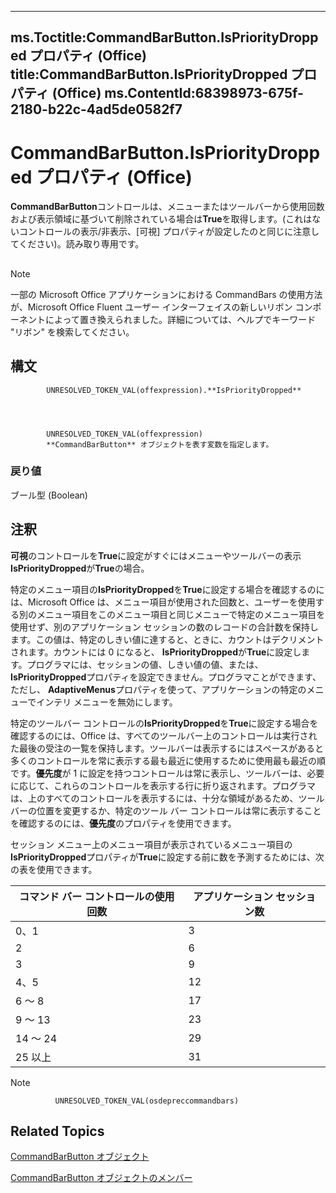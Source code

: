

---
ms.Toctitle:CommandBarButton.IsPriorityDropped プロパティ (Office)
title:CommandBarButton.IsPriorityDropped プロパティ (Office)
ms.ContentId:68398973-675f-2180-b22c-4ad5de0582f7
---
# CommandBarButton.IsPriorityDropped プロパティ (Office)




**CommandBarButton**コントロールは、メニューまたはツールバーから使用回数および表示領域に基づいて削除されている場合は**True**を取得します。(これはないコントロールの表示/非表示、[可視] プロパティが設定したのと同じに注意してください)。読み取り専用です。

## 

>[!NOTE]
>一部の Microsoft Office アプリケーションにおける CommandBars の使用方法が、Microsoft Office Fluent ユーザー インターフェイスの新しいリボン コンポーネントによって置き換えられました。詳細については、ヘルプでキーワード "リボン" を検索してください。





## 構文

            UNRESOLVED_TOKEN_VAL(offexpression).**IsPriorityDropped**




            UNRESOLVED_TOKEN_VAL(offexpression)
            **CommandBarButton** オブジェクトを表す変数を指定します。

### 戻り値
ブール型 (Boolean)





## 注釈
**可視**のコントロールを**True**に設定がすぐにはメニューやツールバーの表示**IsPriorityDropped**が**True**の場合。



特定のメニュー項目の**IsPriorityDropped**を**True**に設定する場合を確認するのには、Microsoft Office は、メニュー項目が使用された回数と、ユーザーを使用する別のメニュー項目をこのメニュー項目と同じメニューで特定のメニュー項目を使用せず、別のアプリケーション セッションの数のレコードの合計数を保持します。この値は、特定のしきい値に達すると、ときに、カウントはデクリメントされます。カウントには 0 になると、 **IsPriorityDropped**が**True**に設定します。プログラマには、セッションの値、しきい値の値、または、 **IsPriorityDropped**プロパティを設定できません。プログラマことができます、ただし、 **AdaptiveMenus**プロパティを使って、アプリケーションの特定のメニューでインテリ メニューを無効にします。



特定のツールバー コントロールの**IsPriorityDropped**を**True**に設定する場合を確認するのには、Office は、すべてのツールバー上のコントロールは実行された最後の受注の一覧を保持します。ツールバーは表示するにはスペースがあると多くのコントロールを常に表示する最も最近に使用するために使用最も最近の順です。**優先度**が 1 に設定を持つコントロールは常に表示し、ツールバーは、必要に応じて、これらのコントロールを表示する行に折り返されます。プログラマは、上のすべてのコントロールを表示するには、十分な領域があるため、ツールバーの位置を変更するか、特定のツール バー コントロールは常に表示することを確認するのには、**優先度**のプロパティを使用できます。



セッション メニュー上のメニュー項目が表示されているメニュー項目の**IsPriorityDropped**プロパティが**True**に設定する前に数を予測するためには、次の表を使用できます。

|**コマンド バー コントロールの使用回数**|**アプリケーション セッション数**|
|---|---|
|0、1|3|
|2|6|
|3|9|
|4、5|12|
|6 ～ 8|17|
|9 ～ 13|23|
|14 ～ 24|29|
|25 以上|31|



>[!NOTE]
>
              UNRESOLVED_TOKEN_VAL(osdepreccommandbars)
            





## Related Topics

[CommandBarButton オブジェクト](e6d8209d-2c87-f1b5-bc3f-d4e5e5d3ab73.md)

[CommandBarButton オブジェクトのメンバー](69fe57fe-dabc-9379-283c-d0a51a775592.md)




